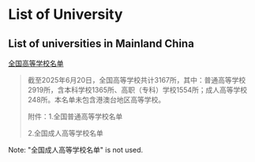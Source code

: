 # List of University

## List of universities in Mainland China

[全国高等学校名单](http://www.moe.gov.cn/jyb_xxgk/s5743/s5744/202506/t20250627_1195683.html)

>截至2025年6月20日，全国高等学校共计3167所，其中：普通高等学校2919所，含本科学校1365所、高职（专科）学校1554所；成人高等学校248所。本名单未包含港澳台地区高等学校。
>
>附件：1.全国普通高等学校名单
>
>2.全国成人高等学校名单

Note: "全国成人高等学校名单" is not used.
